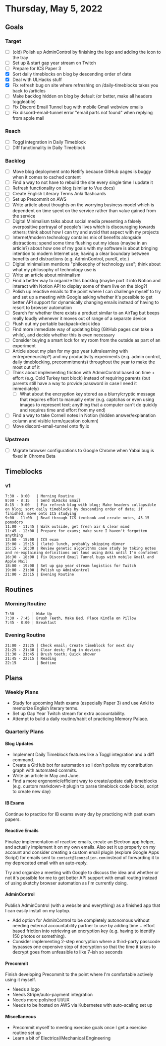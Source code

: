 # Thursday, May 5, 2022

## Goals

### Target

- [ ] (old) Polish up AdminControl by finishing the logo and adding the icon to the tray
- [ ] Set up & start gap year stream on Twitch
- [ ] Prepare for ICS Paper 3
- [x] Sort daily timeblocks on blog by descending order of date
- [x] Deal with ULHacks stuff
- [x] Fix refresh bug on site where refreshing on /daily-timeblocks takes you back to /articles
- [ ] Make backlog hidden on blog by default (or better, make all headers toggleable)
- [ ] Fix Discord Email Tunnel bug with mobile Gmail webview emails
- [ ] Fix discord-email-tunnel error "email parts not found" when replying from apple mail

### Reach

- [ ] Toggl integration in Daily Timeblock
- [ ] Diff functionality in Daily Timeblock

### Backlog

- [ ] Move blog deployment onto Netlify because GitHub pages is buggy when it comes to cached content
- [ ] Find a way to not have to rebuild the site every single time I update it
- [ ] Refresh functionality on blog (similar to Vue docs)
- [ ] Create English Literary Terms Anki flashcards
- [ ] Set up Precommit on AWS
- [ ] Write article about thoughts on the worrying business model which is dependent on time spent on the service rather than value gained from the service
- [ ] Digital Minimalism talks about social media presenting a falsely overpositive portrayal of people's lives which is discouraging towards others; think about how I can try and avoid that aspect with my projects
- [ ] Internet/modern technology contains mix of benefits alongside distractions; spend some time flushing out my ideas (maybe in an article?) about how one of my goals with my software is about bringing intention to modern Internet use; having a clear boundary between benefits and distractions (e.g. AdminControl, pureX, etc.)
- [ ] Digital minimalism mentions "philosophy of technology use"; think about what my philosophy of technology use is
- [ ] Write an article about minimalism
- [ ] Find a better way to organize this backlog (maybe port it into Notion and interact with Notion API to display some of them live on the blog?)
- [ ] Polish up reactive emails to the point where I can challenge myself to try and set up a meeting with Google asking whether it's possible to get better API support for dynamically changing emails instead of having to resort to browser automation
- [ ] Search for whether there exists a product similar to an AirTag but beeps really loudly whenever it moves out of range of a separate device
- [ ] Flush out my portable backpack-desk idea
- [ ] Find more immediate way of updating blog (GitHub pages can take a while), and decide whether this is even necessary
- [ ] Consider buying a smart lock for my room from the outside as part of an experiment
- [ ] Article about my plan for my gap year (ultralearning with entrepreneurship?) and my productivity experiments (e.g. admin control, daily timeblocking, precommitments) throughout the year to make the most out of it
- [ ] Think about implementing friction with AdminControl based on time + effort (e.g. Cold Turkey text block) instead of requiring parents (but parents still have a way to provide password in case I need it immediately)
  - [ ] What about the encryption key stored as a blurry/cryptic message that requires effort to manually enter (e.g. captchas or even using images to represent text; anything that a computer can't do quickly and requires time and effort from my end)
- [ ] Find a way to take Cornell notes in Notion (hidden answer/explanation column and visible term/question column)
- [ ] Move discord-email-tunnel onto fly.io

### Upstream

- [ ] Migrate browser configurations to Google Chrome when Yabai bug is fixed in Chrome Beta

## Timeblocks

### v1

```timeblock
7:30 - 8:00   | Morning Routine
8:00 - 8:15   | Send ULHacks Email
8:15 - 9:00   | Fix refresh blog with blog; Make headers collapsible on blog; sort daily timeblocks by descending order of date; if finished, move onto ICS studying
9:00 - 11:00  | Read through ICS textbook and create notes, 45-15 pomodoro
11:00 - 11:45 | Walk outside, get fresh air & clear mind
11:45 - 12:00 | Prepare for exams; make sure I haven't forgotten anything
12:00 - 15:00 | ICS exam
15:00 - 15:15 | (late) lunch, probably skipping dinner
15:15 - 16:30 | Review genetic algorithms case study by taking notes and re-explaining definitions out loud using Anki until I'm confident
16:30 - 18:00 | Fix Discord Email Tunnel bugs with mobile Gmail and Apple Mail
18:00 - 19:00 | Set up gap year stream logistics for Twitch
19:00 - 21:00 | Polish up AdminControl
21:00 - 22:15 | Evening Routine
```

## Routines

### Morning Routine

```timeblock
7:30        | Wake Up
7:30 - 7:45 | Brush Teeth, Make Bed, Place Kindle on Pillow
7:45 - 8:00 | Breakfast
```

### Evening Routine

```timeblock
21:00 - 21:25 | Check email; Create timeblock for next day
21:25 - 21:30 | Clear desk; Plug in devices
21:30 - 21:45 | Brush teeth; Quick shower
21:45 - 22:15 | Reading
22:15         | Bedtime
```

## Plans

### Weekly Plans

- Study for upcoming Math exams (especially Paper 3) and use Anki to memorize English literary terms.
- Set up Gap Year Twitch stream for extra accountability.
- Attempt to build a daily routine/habit of practicing Memory Palace.

### Quarterly Plans

#### Blog Updates

- Implement Daily Timeblock features like a Toggl integration and a diff command.
- Create a GitHub bot for automation so I don't pollute my contribution graph with automated commits.
- Write an article in May and June.
- Find a more ergonomic/efficient way to create/update daily timeblocks (e.g. custom markdown-it plugin to parse timeblock code blocks, script to create new day)

#### IB Exams

Continue to practice for IB exams every day by practicing with past exam papers.

#### Reactive Emails

Finalize implementation of reactive emails, create an Electron app helper, and actually implement it on my own emails. Also set it up properly on my account and consider creating a custom email plugin (explore Google Apps Script) for emails sent to `contact@leonzalion.com` instead of forwarding it to my deprecated email with an auto-reply.

Try and organize a meeting with Google to discuss the idea and whether or not it's possible for me to get better API support with email routing instead of using sketchy browser automation as I'm currently doing.

#### AdminControl

Publish AdminControl (with a website and everything) as a finished app that I can easily install on my laptop.

- Add option for AdminControl to be completely autonomous without needing external accountability partner to use by adding time + effort based friction into retrieving an encryption key (e.g. having to identify 150 photos or something).
- Consider implementing 2-step encryption where a third-party passcode bypasses one expensive step of decryption so that the time it takes to decrypt goes from unfeasible to like 7-ish so seconds

#### Precommit

Finish developing Precommit to the point where I'm comfortable actively using it myself.

- Needs a logo
- Needs Stripe/auto-payment integration
- Needs more polished UI/UX
- Needs to be hosted on AWS via Kubernetes with auto-scaling set up

#### Miscellaneous

- Precommit myself to meeting exercise goals once I get a exercise routine set up
- Learn a bit of Electrical/Mechanical Engineering
